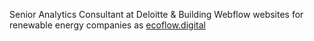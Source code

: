 Senior Analytics Consultant at Deloitte & Building Webflow websites for renewable energy companies as [ecoflow.digital](https://www.ecoflow.digital )